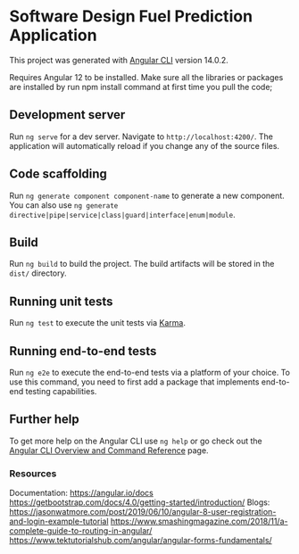 # Software Design Fuel Prediction Application

This project was generated with [Angular CLI](https://github.com/angular/angular-cli) version 14.0.2.

Requires Angular 12 to be installed.
Make sure all the libraries or packages are installed by run npm install command at first time you pull the code;

## Development server

Run `ng serve` for a dev server. Navigate to `http://localhost:4200/`. The application will automatically reload if you change any of the source files.

## Code scaffolding

Run `ng generate component component-name` to generate a new component. You can also use `ng generate directive|pipe|service|class|guard|interface|enum|module`.

## Build

Run `ng build` to build the project. The build artifacts will be stored in the `dist/` directory.

## Running unit tests

Run `ng test` to execute the unit tests via [Karma](https://karma-runner.github.io).

## Running end-to-end tests

Run `ng e2e` to execute the end-to-end tests via a platform of your choice. To use this command, you need to first add a package that implements end-to-end testing capabilities.

## Further help

To get more help on the Angular CLI use `ng help` or go check out the [Angular CLI Overview and Command Reference](https://angular.io/cli) page.

### Resources

Documentation:
  https://angular.io/docs
  https://getbootstrap.com/docs/4.0/getting-started/introduction/
Blogs:
  https://jasonwatmore.com/post/2019/06/10/angular-8-user-registration-and-login-example-tutorial
  https://www.smashingmagazine.com/2018/11/a-complete-guide-to-routing-in-angular/
  https://www.tektutorialshub.com/angular/angular-forms-fundamentals/



